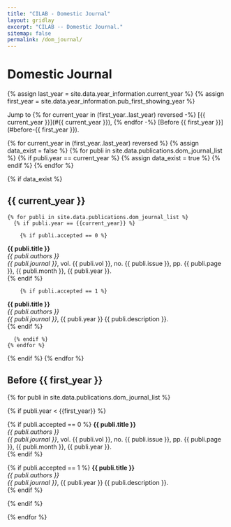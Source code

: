 ```yaml
---
title: "CILAB - Domestic Journal"
layout: gridlay
excerpt: "CILAB -- Domestic Journal."
sitemap: false
permalink: /dom_journal/
---
```


# Domestic Journal

{% assign last_year = site.data.year_information.current_year %}
{% assign first_year = site.data.year_information.pub_first_showing_year %}

Jump to
{% for current_year in (first_year..last_year) reversed -%}
[{{ current_year }}](#{{ current_year }}),
{% endfor -%}
[Before {{ first_year }}](#before-{{ first_year }}).<br />

{% for current_year in (first_year..last_year) reversed %}
  {% assign data_exist = false %}
  {% for publi in site.data.publications.dom_journal_list %}
    {% if publi.year == current_year %}
      {% assign data_exist = true %}
    {% endif %}
  {% endfor %}

  {% if data_exist %}
## {{ current_year }}
    {% for publi in site.data.publications.dom_journal_list %}
      {% if publi.year == {{current_year}} %}

        {% if publi.accepted == 0 %}
<strong>{{ publi.title }}</strong> <br />
<em>{{ publi.authors }}</em> <br />
<em>{{ publi.journal }}</em>, vol. {{ publi.vol }}, no. {{ publi.issue }}, pp. {{ publi.page }}, {{ publi.month }}, {{ publi.year }}.<br />
        {% endif %}

        {% if publi.accepted == 1 %}
<strong>{{ publi.title }}</strong> <br />
<em>{{ publi.authors }}</em> <br />
<em>{{ publi.journal }}</em>,  {{ publi.year }}  {{ publi.description }}.<br />
        {% endif %}

      {% endif %}
    {% endfor %}
  {% endif %}
{% endfor %}

## Before {{ first_year }}
{% for publi in site.data.publications.dom_journal_list %}

  {% if publi.year < {{first_year}} %}

  {% if publi.accepted == 0 %}
  <strong>{{ publi.title }}</strong> <br />
  <em>{{ publi.authors }}</em> <br />
  <em>{{ publi.journal }}</em>, vol. {{ publi.vol }}, no. {{ publi.issue }}, pp. {{ publi.page }}, {{ publi.month }}, {{ publi.year }}.<br />
  {% endif %}

  {% if publi.accepted == 1 %}
  <strong>{{ publi.title }}</strong> <br />
  <em>{{ publi.authors }}</em> <br />
  <em>{{ publi.journal }}</em>,  {{ publi.year }}  {{ publi.description }}.<br />
  {% endif %}

  {% endif %}

{% endfor %}